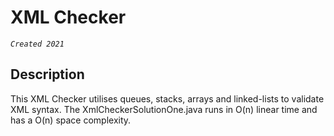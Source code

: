 # XML Checker 
*`Created 2021`*

## Description
This XML Checker utilises queues, stacks, arrays and linked-lists to validate XML syntax. The XmlCheckerSolutionOne.java runs in O(n) linear time and has a O(n) space complexity. 
